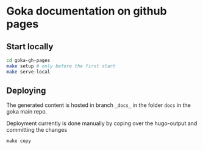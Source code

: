 # Goka documentation on github pages

## Start locally
```bash
cd goka-gh-pages
make setup # only before the first start
make serve-local
```


## Deploying
The generated content is hosted in branch `_docs_` in the folder `docs` in the goka main repo.

Deployment currently is done manually by coping over the hugo-output and committing the changes

`make copy`